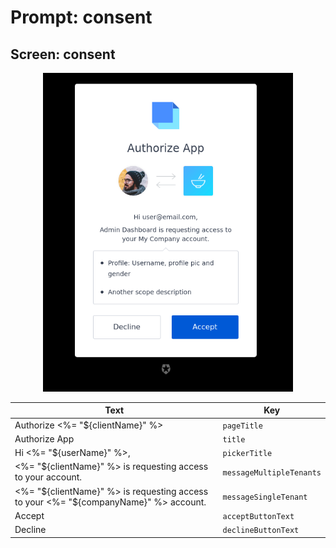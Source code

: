 # Prompt: consent

## Screen: consent

<p style="text-align: center;">
  <img alt="consent reference screenshot" class="ul-prompt-screenshot" data-ul-prompt="consent" src="/media/articles/universal-login/text-customization/consent.png" style="width: 400px;"/>
</p>

|Text|Key|
|----------|----------|
|Authorize <%= "${clientName}" %>|`pageTitle`|
|Authorize App|`title`|
|Hi <%= "${userName}" %>,|`pickerTitle`|
|<%= "${clientName}" %> is requesting access to your account.|`messageMultipleTenants`|
|<%= "${clientName}" %> is requesting access to your <%= "${companyName}" %> account.|`messageSingleTenant`|
|Accept|`acceptButtonText`|
|Decline|`declineButtonText`|
